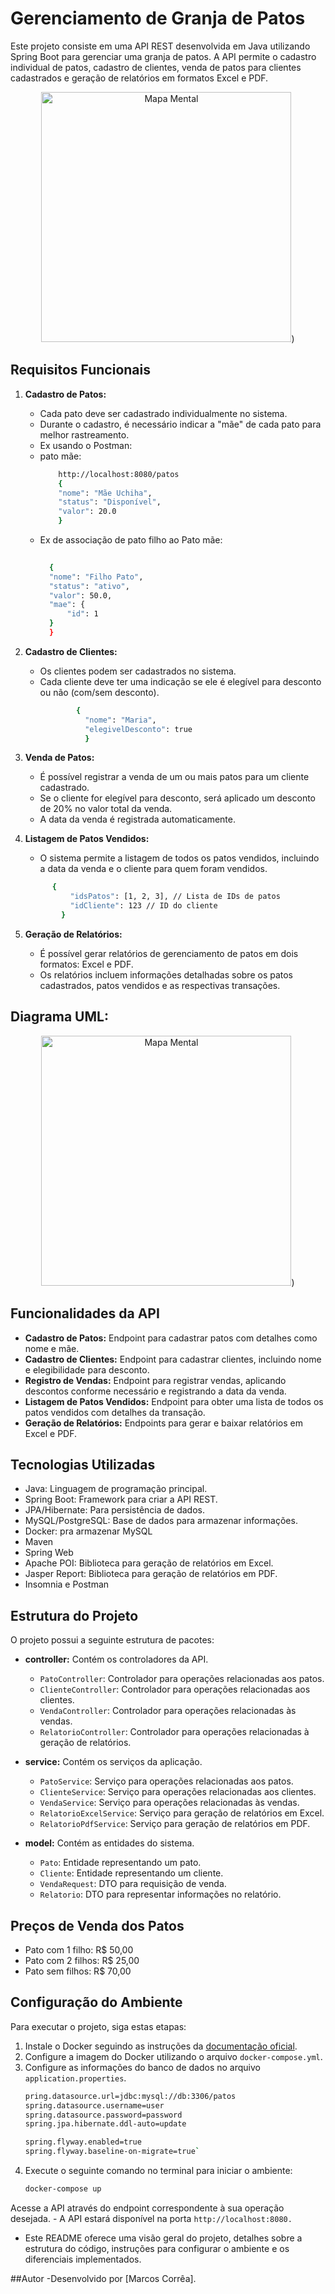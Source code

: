 # Gerenciamento de Granja de Patos

Este projeto consiste em uma API REST desenvolvida em Java utilizando Spring Boot para gerenciar uma granja de patos. A API permite o cadastro individual de patos, cadastro de clientes, venda de patos para clientes cadastrados e geração de relatórios em formatos Excel e PDF.

<p align="center"> 
    <img src= "https://github.com/MarcuusCorrea/Gerenciamento_de_Granja_De_Patos/assets/96303668/10c3e3dd-a69b-4416-be71-422f19551787" alt="Mapa Mental" width="400" height="400" />) </p>


## Requisitos Funcionais

1. **Cadastro de Patos:**
    - Cada pato deve ser cadastrado individualmente no sistema.
    - Durante o cadastro, é necessário indicar a "mãe" de cada pato para melhor rastreamento.
    - Ex usando o Postman:
    - pato mãe:
      ``` bash
          http://localhost:8080/patos
          {
          "nome": "Mãe Uchiha",
          "status": "Disponível",
          "valor": 20.0
          }
    - Ex de associação de pato filho ao Pato mãe:
      ``` bash
    
        {
        "nome": "Filho Pato",
        "status": "ativo",
        "valor": 50.0,
        "mae": {
            "id": 1
        }
        }

2. **Cadastro de Clientes:**
    - Os clientes podem ser cadastrados no sistema.
    - Cada cliente deve ter uma indicação se ele é elegível para desconto ou não (com/sem desconto).
      ```bash
              {
                "nome": "Maria",
                "elegivelDesconto": true
                }    

3. **Venda de Patos:**
    - É possível registrar a venda de um ou mais patos para um cliente cadastrado.
    - Se o cliente for elegível para desconto, será aplicado um desconto de 20% no valor total da venda.
    - A data da venda é registrada automaticamente.

4. **Listagem de Patos Vendidos:**
    - O sistema permite a listagem de todos os patos vendidos, incluindo a data da venda e o cliente para quem foram vendidos.
    ```bash
          {
              "idsPatos": [1, 2, 3], // Lista de IDs de patos
              "idCliente": 123 // ID do cliente
            }

5. **Geração de Relatórios:**
    - É possível gerar relatórios de gerenciamento de patos em dois formatos: Excel e PDF.
    - Os relatórios incluem informações detalhadas sobre os patos cadastrados, patos vendidos e as respectivas transações.

## Diagrama UML:
<p align="center"> 
    <img src= "https://github.com/MarcuusCorrea/Gerenciamento_de_Granja_De_Patos/assets/96303668/404d5f4c-0efd-411d-9779-cd86e61bf3f2" alt="Mapa Mental" width="400" height="400" />) </p>

## Funcionalidades da API

- **Cadastro de Patos:** Endpoint para cadastrar patos com detalhes como nome e mãe.
- **Cadastro de Clientes:** Endpoint para cadastrar clientes, incluindo nome e elegibilidade para desconto.
- **Registro de Vendas:** Endpoint para registrar vendas, aplicando descontos conforme necessário e registrando a data da venda.
- **Listagem de Patos Vendidos:** Endpoint para obter uma lista de todos os patos vendidos com detalhes da transação.
- **Geração de Relatórios:** Endpoints para gerar e baixar relatórios em Excel e PDF.

## Tecnologias Utilizadas

- Java: Linguagem de programação principal.
- Spring Boot: Framework para criar a API REST.
- JPA/Hibernate: Para persistência de dados.
- MySQL/PostgreSQL: Base de dados para armazenar informações.
- Docker: pra armazenar MySQL
- Maven
- Spring Web
- Apache POI: Biblioteca para geração de relatórios em Excel.
- Jasper Report: Biblioteca para geração de relatórios em PDF.
- Insomnia e Postman

## Estrutura do Projeto

O projeto possui a seguinte estrutura de pacotes:

- **controller:** Contém os controladores da API.
    - `PatoController`: Controlador para operações relacionadas aos patos.
    - `ClienteController`: Controlador para operações relacionadas aos clientes.
    - `VendaController`: Controlador para operações relacionadas às vendas.
    - `RelatorioController`: Controlador para operações relacionadas à geração de relatórios.

- **service:** Contém os serviços da aplicação.
    - `PatoService`: Serviço para operações relacionadas aos patos.
    - `ClienteService`: Serviço para operações relacionadas aos clientes.
    - `VendaService`: Serviço para operações relacionadas às vendas.
    - `RelatorioExcelService`: Serviço para geração de relatórios em Excel.
    - `RelatorioPdfService`: Serviço para geração de relatórios em PDF.

- **model:** Contém as entidades do sistema.
    - `Pato`: Entidade representando um pato.
    - `Cliente`: Entidade representando um cliente.
    - `VendaRequest`: DTO para requisição de venda.
    - `Relatorio`: DTO para representar informações no relatório.

## Preços de Venda dos Patos

- Pato com 1 filho: R$ 50,00
- Pato com 2 filhos: R$ 25,00
- Pato sem filhos: R$ 70,00

## Configuração do Ambiente

Para executar o projeto, siga estas etapas:

1. Instale o Docker seguindo as instruções da [documentação oficial](https://www.docker.com/).
2. Configure a imagem do Docker utilizando o arquivo `docker-compose.yml`.
3. Configure as informações do banco de dados no arquivo `application.properties`.
   ```bash
   pring.datasource.url=jdbc:mysql://db:3306/patos
   spring.datasource.username=user
   spring.datasource.password=password
   spring.jpa.hibernate.ddl-auto=update

   spring.flyway.enabled=true
   spring.flyway.baseline-on-migrate=true`
5. Execute o seguinte comando no terminal para iniciar o ambiente:
   ```bash
   docker-compose up
Acesse a API através do endpoint correspondente à sua operação desejada.
    - A API estará disponível na porta `http://localhost:8080.`

- Este README oferece uma visão geral do projeto, detalhes sobre a estrutura do código, instruções para configurar o ambiente e os diferenciais implementados.

##Autor
-Desenvolvido por [Marcos Corrêa].


